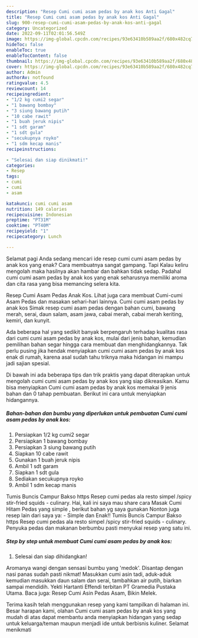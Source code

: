 ```yaml
---
description: "Resep Cumi cumi asam pedas by anak kos Anti Gagal"
title: "Resep Cumi cumi asam pedas by anak kos Anti Gagal"
slug: 900-resep-cumi-cumi-asam-pedas-by-anak-kos-anti-gagal
category: Uncategorized
date: 2022-09-11T02:01:56.549Z
image: https://img-global.cpcdn.com/recipes/93e63410b589aa2f/680x482cq70/cumi-cumi-asam-pedas-by-anak-kos-foto-resep-utama.jpg
hideToc: false
enableToc: true
enableTocContent: false
thumbnail: https://img-global.cpcdn.com/recipes/93e63410b589aa2f/680x482cq70/cumi-cumi-asam-pedas-by-anak-kos-foto-resep-utama.jpg
cover: https://img-global.cpcdn.com/recipes/93e63410b589aa2f/680x482cq70/cumi-cumi-asam-pedas-by-anak-kos-foto-resep-utama.jpg
author: Admin
authorAv: notfound
ratingvalue: 4.5
reviewcount: 14
recipeingredient:
- "1/2 kg cumi2 segar"
- "1 bawang bombay"
- "3 siung bawang putih"
- "10 cabe rawit"
- "1 buah jeruk nipis"
- "1 sdt garam"
- "1 sdt gula"
- "secukupnya royko"
- "1 sdm kecap manis"
recipeinstructions:

- "Selesai dan siap dinikmati!"
categories:
- Resep
tags:
- cumi
- cumi
- asam

katakunci: cumi cumi asam 
nutrition: 149 calories
recipecuisine: Indonesian
preptime: "PT31M"
cooktime: "PT40M"
recipeyield: "1"
recipecategory: Lunch

---
```



Selamat pagi Anda sedang mencari ide resep cumi cumi asam pedas by anak kos yang enak? Cara membuatnya sangat gampang. Tapi Kalau keliru mengolah maka hasilnya akan hambar dan bahkan tidak sedap. Padahal cumi cumi asam pedas by anak kos yang enak seharusnya memiliki aroma dan cita rasa yang bisa memancing selera kita.


Resep Cumi Asam Pedas Anak Kos. Lihat juga cara membuat Cumi-cumi Asam Pedas dan masakan sehari-hari lainnya. Cumi cumi asam pedas by anak kos Simak resep cumi asam pedas dengan bahan cumi, bawang merah, serai, daun salam, asam jawa, cabai merah, cabai merah keriting, kemiri, dan kunyit.

Ada beberapa hal yang sedikit banyak berpengaruh terhadap kualitas rasa dari cumi cumi asam pedas by anak kos, mulai dari jenis bahan, kemudian pemilihan bahan segar hingga cara membuat dan menghidangkannya. Tak perlu pusing jika hendak menyiapkan cumi cumi asam pedas by anak kos enak di rumah, karena asal sudah tahu triknya maka hidangan ini mampu jadi sajian spesial.


Di bawah ini ada beberapa tips dan trik praktis yang dapat diterapkan untuk mengolah cumi cumi asam pedas by anak kos yang siap dikreasikan. Kamu bisa menyiapkan Cumi cumi asam pedas by anak kos memakai 9 jenis bahan dan 0 tahap pembuatan. Berikut ini cara untuk menyiapkan hidangannya.

<!--inarticleads1-->

##### Bahan-bahan dan bumbu yang diperlukan untuk pembuatan Cumi cumi asam pedas by anak kos:

1. Persiapkan 1/2 kg cumi2 segar
1. Persiapkan 1 bawang bombay
1. Persiapkan 3 siung bawang putih
1. Siapkan 10 cabe rawit
1. Gunakan 1 buah jeruk nipis
1. Ambil 1 sdt garam
1. Siapkan 1 sdt gula
1. Sediakan secukupnya royko
1. Ambil 1 sdm kecap manis


Tumis Buncis Campur Bakso https Resep cumi pedas ala resto simpel /spicy stir-fried squids - culinary. Hai, kali ini saya mau share cara Masak Cumi Hitam Pedas yang simple , berikut bahan yg saya gunakan Nonton juga resep lain dari saya ya: - Simple dan Enak!! Tumis Buncis Campur Bakso https Resep cumi pedas ala resto simpel /spicy stir-fried squids - culinary. Penyuka pedas dan makanan berbumbu pasti menyukai resep yang satu ini. 

<!--inarticleads2-->

##### Step by step untuk membuat Cumi cumi asam pedas by anak kos:


1. Selesai dan siap dihidangkan!

Aromanya wangi dengan sensasi bumbu yang &#39;medok&#39;. Disantap dengan nasi panas sudah pasti nikmat! Masukkan cumi asin tadi, aduk-aduk kemudian masukkan daun salam dan serai, tambahkan air putih, biarkan sampai mendidih. Yekti Hartanti Effendi terbitan PT Gramedia Pustaka Utama. Baca juga: Resep Cumi Asin Pedas Asam, Bikin Melek. 

Terima kasih telah menggunakan resep yang kami tampilkan di halaman ini. Besar harapan kami, olahan Cumi cumi asam pedas by anak kos yang mudah di atas dapat membantu anda menyiapkan hidangan yang sedap untuk keluarga/teman maupun menjadi ide untuk berbisnis kuliner. Selamat menikmati
